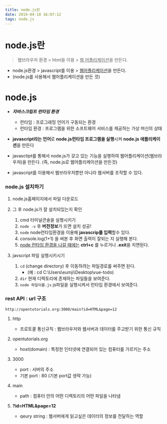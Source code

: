 ```yaml
---
title: node.js란
date: 2019-04-18 16:07:12
tags: node.js
---
```


# node.js란

> 웹브라우저 환경 > html을 이용 > <u>웹 어플리케이션</u>을 만든다.

- node.js환경 > javascript를 이용 > <u>웹어플리케이션</u>을 만든다.
- (node.js를 사용해서 웹어플리케이션을 만든 것)

# node.js

- **_자바스크립트 런타임 환경_**

  - 런타임 : 프로그래밍 언어가 구동되는 환경
  - 런타임 환경 : 프로그램을 위한 소프트웨어 서비스를 제공하는 가상 머신의 상태

- **javascript라는 언어**로 **node.js런타임 프로그램을 실행**시켜 **node.js 애플리케이션**을 만든다
- javasctipt를 통해서 node.js가 갖고 있는 기능을 실행하여 웹어플리케이션(웹브라우저)을 만든다. (즉, node.js로 웹어플리케이션을 만든것)

- javascript를 이용해서 웹브라우저뿐만 아니라 웹서버를 조작할 수 있다.

### node.js 설치하기

1. node.js홈페이지에서 파일 다운로드

2. 그 후 node.js가 잘 설치되있는지 확인

   1. cmd 터미널콘솔을 실행시키기
   2. `node -v`
      후 **버전정보**가 뜨면 설치 성공!
   3. `node`
      node런타임환경을 이용해 **javascrip를 입력**할수 있다.
   4. console.log(1+1) 을 써본 후 화면 출력이 잘되는 지 실행해 본다.
   5. <u>node 런타임 환경을 나갈 때에는</u> **ctrl+c** 를 누르거나 **.exit**을 치면된다.

3. javscript 파일 실행시키시기
   1. `cd`
      (change directory) 후 이동하려는 파일경로를 써주면 된다.
      - (예 : cd C:\Users\eumji\Desktop\vue-todo)
   2. `dir`
      현재 디렉토리에 존재하는 파일들을 보여준다.
   3. `node 파일이름.js`
      js파일을 실행시켜서 런타임 환경에서 보여준다.

### rest API : url 구조

`http://opentutorials.org:3000/main?id=HTML&page=12`

1. http

   - 프로토콜 통신규칙 : 웹브라우저와 웹서버과 데이터를 주고받기 위한 통신 규칙

2. opentutorials.org

   - host(domain) : 특정한 인터넷에 연결되어 있는 컴퓨터를 가르키는 주소

3. 3000

   - port : 서버의 주소
   - 기본 port : 80 (기본 port값 생략 가능)

4. main

   - path : 컴퓨터 안의 어떤 디렉토리의 어떤 파일을 나타냄

5. **?id=HTML&page=12**
   - qeury string : 웹서버에게 읽고싶은 데이터의 정보를 전달하는 역할
